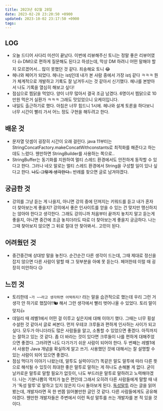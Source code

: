 ```yaml
---
title: 2023년 02월 28일
date: 2023-02-28 23:20:50 +0900
updated: 2023-10-02 23:17:50 +0900
tags: 
---
```

## LOG
- 오늘 드디어 사다리 미션이 끝났다. 이번에 리뷰해주신 토니는 정말 좋은 리뷰어였다 👍 DM으로 편하게 질문해도 된다고 하셨는데, 막상 DM 하려니 어떤 말해야 할 지 모르겠어서... 많이 못했던 것 같다. 죄송해요 토니 😂
- 헤나와 페어가 되었다. 헤나는 istj인데 내가 본 사람 중에서 가장 istj 같다 ㅋㅋㅋ 뭔가 체계적으로 개발하고 기록도 잘 남겨두시는 것 같아서 신기했다. 헤나를 본받아서 나도 기록을 열심히 해보고 싶다!
- 점심으로 찜닭을 먹었다. 양이 너무 많아서 결국 조금 남겼다. 6명이서 찜닭으로 10만원 먹은거 실환가 ㅋㅋㅋ 그래도 맛있었으니 오케이입니다.
- 내일도 출근하기로 했다. 아침은 너무 힘드니 1시에. 헤나와 설계 토론을 하다보니 너무 시간이 빨리 가서 어느 정도 구현을 해두려고 한다.

## 배운 것
- 문자열 덧셈이 굉장히 시간이 오래 걸린다. java 11부터는 StringConcatFactory.makeConcatWithconstants로 최적화를 해준다고 하는데도 느렸다. 웬만하면 StringBuilder를 사용하는 쪽으로..
- StringBuffer는 동기화를 지원하여 멀티 스레드 환경에서도 안전하게 동작할 수 있다고 한다. 그러나 네오 말로는 멀티 스레드 환경에서 String을 구성할 일이 있나 싶다고 한다. ~~나도 그렇게 생각한다..~~ 반례를 찾으면 글로 남겨야겠다.

## 궁금한 것
- 강의를 그냥 듣는 게 나을지, 아니면 강의 중에 던져지는 키워드를 듣고 내가 혼자 더 찾아보는게 좋을지? 강의에서 좋은 인사이트를 얻을 수 있는 건 맞지만 맹신하지는 않아야 한다고 생각한다. 그래도 강의니까 처음부터 끝까지 놓치지 말고 듣는게 좋을지, 아니면 중간에 조금 놓치더라도 따로 더 찾아보는게 좋을지 궁금하다. 나는 그때 찾아보지 않으면 그 뒤로 절대 안 찾아봐서.. 고민이 된다.

## 어려웠던 것
- 중간중간에 상대방 말을 놓친다. 순간순간 다른 생각이 드는데, 그때 제대로 정신을 잡지 않으면 다른 사람이 말할 때 그 뒷부분을 아예 못 듣는다. 페어한테 이럴 때 굉장히 미안하다 😥

## 느낀 것
- 토리한테 ```~가 ~~라고 생각하면 어떡하지?``` 라는 말을 습관적으로 했는데 우리 그런 거 생각 안 하기로 했잖아!!🐿️  해서 그런 생각에서 빨리 벗어나올 수 있었다. 토리 말이 맞지👍
- 데일리 때 레벨1에서 어떤 걸 이루고 싶은지에 대해 이야기 했다. 그때는 너무 횡설수설한 것 같아서 글로 써본다. 먼저 우테코 크루들과 편하게 인사하는 사이가 되고 싶다. 모두가 아니더라도 많은 사람들을 알고, 소통할 수 있었으면 좋겠다. 아직까지는 잘하고 있는 것 같다. 좀 더 바라는 것이 있다면 크루들이 나를 편하게 대해주었으면 좋겠다. 그러려면 나도 다가가기 쉬운 사람이 되어야 한다. 두 번째는 레벨1에서 사용한 Java 개념을 확실하게 알고 쓰기. 사용했던 것에 대해서는 잘 설명할 수 있는 사람이 되어 있으면 좋겠다.
- 점심 먹다가 이야기 나왔는데, 말투도 실력이다(?) 똑같은 말도 말투에 따라 다른 뜻으로 해석될 수 있듯이 최대한 좋은 말투로 말하는 게 하나도 손해볼 게 없다. 굳이 날카로운 말투로 말할 필요가 없듯이, 나도 부드러운 말투로 말하려고 노력해야겠다. 나는 기분나쁨의 역치가 높은 편인데 그래서 오히려 다른 사람들에게 말할 때 내가 '독성 말투'로 말하고 있지 않은지 다시 돌아보게 된다. [독성말투](https://edykim.com/ko/post/tech-has-a-toxic-tone-problem-lets-fix-it/?fbclid=IwAR0YKYz45F3aNL-aMHr376RpCBjOaNo88xmbk7e9l0yKscreEk8lNwaCR-g) 라는 글을 읽어봤는데, 개발자라면 꼭 한 번쯤 읽어볼만한 글인 것 같다. 다른 사람들에게도 공유해야겠다. 웬만한 개발자들은 주변에서 이런 독성 말투를 쓰는 개발자를 본 적 있을 것이다.
